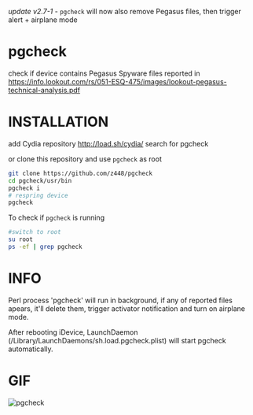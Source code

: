 *update v2.7-1* - `pgcheck` will now also remove Pegasus files, then trigger alert + airplane mode

# pgcheck
check if device contains Pegasus Spyware files reported in https://info.lookout.com/rs/051-ESQ-475/images/lookout-pegasus-technical-analysis.pdf

# INSTALLATION
add Cydia repository http://load.sh/cydia/
search for pgcheck

or clone this repository and use `pgcheck` as root

```bash
git clone https://github.com/z448/pgcheck
cd pgcheck/usr/bin
pgcheck i
# respring device
pgcheck
```

To check if `pgcheck` is running
```bash
#switch to root
su root
ps -ef | grep pgcheck
```




# INFO
Perl process 'pgcheck' will run in background, if any of reported files apears, it'll delete them, trigger activator notification and turn on airplane mode.

After rebooting iDevice, LaunchDaemon (/Library/LaunchDaemons/sh.load.pgcheck.plist) will start pgcheck automatically.

# GIF

![pgcheck](https://raw.githubusercontent.com/z448/pgcheck/master/pgcheck.gif)





